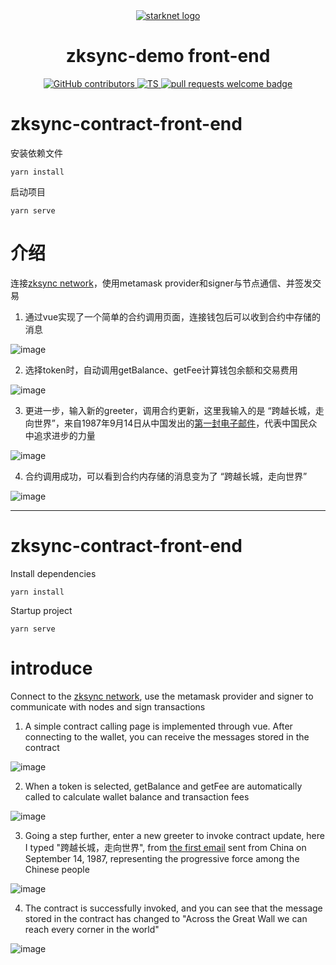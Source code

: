 <div align="center">
  <a href="https://liamcobb.com/">
    <img alt="starknet logo" src="https://ethereum.org/static/28214bb68eb5445dcb063a72535bc90c/9019e/hero.webp" >
  </a>
  <h1 align="center">zksync-demo front-end</h1>
  <p align="center">
    <a href="https://github.com/hedgezhu/zksync-demo-front-end/graphs/contributors">
      <img alt="GitHub contributors" src="https://img.shields.io/github/contributors/hedgezhu/zksync-demo-front-end">
    </a>
    <a href="https://www.typescriptlang.org/">
      <img alt="TS" src="https://img.shields.io/badge/--3178C6?logo=typescript&logoColor=ffffff">
    </a>
    <a href="http://makeapullrequest.com">
      <img alt="pull requests welcome badge" src="https://img.shields.io/badge/PRs-welcome-brightgreen.svg?style=flat">
    </a>
  </p>
</div>

# zksync-contract-front-end

安装依赖文件
```
yarn install
```

启动项目
```
yarn serve
```

# 介绍

连接[zksync network](https://v2-docs.zksync.io/dev/testnet/metamask.html)，使用metamask provider和signer与节点通信、并签发交易

1. 通过vue实现了一个简单的合约调用页面，连接钱包后可以收到合约中存储的消息

![image](https://github.com/hedgezhu/zksync-demo-front-end/blob/main/img/greeter.png)

2. 选择token时，自动调用getBalance、getFee计算钱包余额和交易费用

![image](https://github.com/hedgezhu/zksync-demo-front-end/blob/main/img/greeter2.png)

3. 更进一步，输入新的greeter，调用合约更新，这里我输入的是 “跨越长城，走向世界”，来自1987年9月14日从中国发出的[第一封电子邮件](https://en.wikipedia.org/wiki/Internet_in_China)，代表中国民众中追求进步的力量

![image](https://github.com/hedgezhu/zksync-demo-front-end/blob/main/img/greeter3.png)

4. 合约调用成功，可以看到合约内存储的消息变为了 “跨越长城，走向世界”

![image](https://github.com/hedgezhu/zksync-demo-front-end/blob/main/img/greeter4.png)

---

# zksync-contract-front-end

Install dependencies
```
yarn install
```

Startup project
```
yarn serve
```

# introduce

Connect to the [zksync network](https://v2-docs.zksync.io/dev/testnet/metamask.html), use the metamask provider and signer to communicate with nodes and sign transactions

1. A simple contract calling page is implemented through vue. After connecting to the wallet, you can receive the messages stored in the contract

![image](https://github.com/hedgezhu/zksync-demo-front-end/blob/main/img/greeter.png)

2. When a token is selected, getBalance and getFee are automatically called to calculate wallet balance and transaction fees

![image](https://github.com/hedgezhu/zksync-demo-front-end/blob/main/img/greeter2.png)

3. Going a step further, enter a new greeter to invoke contract update, here I typed "跨越长城，走向世界", from [the first email](https://en.wikipedia.org/wiki/Internet_in_China) sent from China on September 14, 1987, representing the progressive force among the Chinese people

![image](https://github.com/hedgezhu/zksync-demo-front-end/blob/main/img/greeter3.png)

4. The contract is successfully invoked, and you can see that the message stored in the contract has changed to "Across the Great Wall we can reach every corner in the world"

![image](https://github.com/hedgezhu/zksync-demo-front-end/blob/main/img/greeter4.png)

